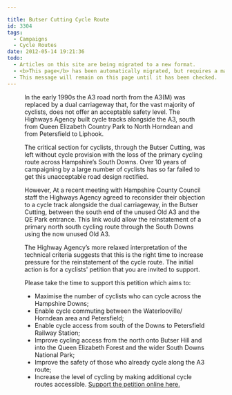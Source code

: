 ```yaml
---

title: Butser Cutting Cycle Route
id: 3304
tags:
  - Campaigns
  - Cycle Routes
date: 2012-05-14 19:21:36
todo:
  - Articles on this site are being migrated to a new format.
  - <b>This page</b> has been automatically migrated, but requires a manual check-&amp;-tune to ensure the format and links all work as expected.
  - This message will remain on this page until it has been checked.
---
```


<figure id="attachment_3305" align="alignleft" width="300" caption="The unused old A3"][![The unused old A3](http://www.pompeybug.co.uk/wp-content/uploads/2012/05/Old-A3-300x225.jpg "The unused old A3")](http://www.pompeybug.co.uk/wp-content/uploads/2012/05/Old-A3.jpg)</figure>

In the early 1990s the A3 road north from the A3(M) was replaced by a dual carriageway that, for the vast majority of cyclists, does not offer an acceptable safety level. The Highways Agency built cycle tracks alongside the A3, south from Queen Elizabeth Country Park to North Horndean and from Petersfield to Liphook.

The critical section for cyclists, through the Butser Cutting, was left without cycle provision with the loss of the primary cycling route across Hampshire’s South Downs. Over 10 years of campaigning by a large number of cyclists has so far failed to get this unacceptable road design rectified.

However, At a recent meeting with Hampshire County Council staff the Highways Agency agreed to reconsider their objection to a cycle track alongside the dual carriageway, in the Butser Cutting, between the south end of the unused Old A3 and the QE Park entrance. This link would allow the reinstatement of a primary north south cycling route through the South Downs using the now unused Old A3.

The Highway Agency’s more relaxed interpretation of the technical criteria suggests that this is the right time to increase pressure for the reinstatement of the cycle route. The initial action is for a cyclists' petition that you are invited to support.

Please take the time to support this petition which aims to:

*   Maximise the number of cyclists who can cycle across the Hampshire Downs;
*   Enable cycle commuting between the Waterlooville/ Horndean area and Petersfield;
*   Enable cycle access from south of the Downs to Petersfield Railway Station;
*   Improve cycling access from the north onto Butser Hill and into the Queen Elizabeth Forest and the wider South Downs National Park;
*   Improve the safety of those who already cycle along the A3 route;
*   Increase the level of cycling by making additional cycle routes accessible.
[Support the petition online here.](http://www.gopetition.com/petitions/cycle-route-through-a3-butser-cutting.html "Butser Cutting Cycle Route, support your local campaign group!")